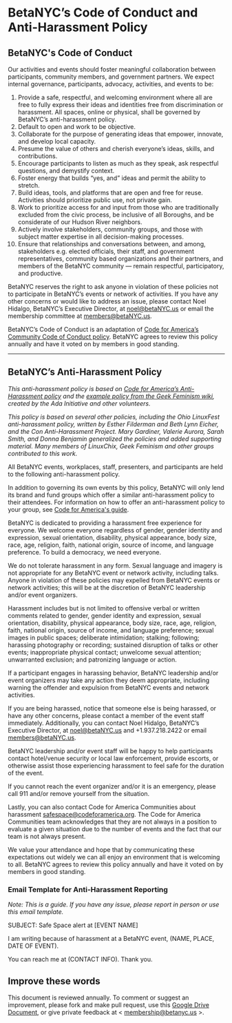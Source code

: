 # BetaNYC’s Code of Conduct and Anti-Harassment Policy


## BetaNYC's Code of Conduct

Our activities and events should foster meaningful collaboration between participants, community members, and government partners. We expect internal governance, participants, advocacy, activities, and events to be:

1. Provide a safe, respectful, and welcoming environment where all are free to fully express their ideas and identities free from discrimination or harassment. All spaces, online or physical, shall be governed by BetaNYC’s anti-harassment policy.
1. Default to open and work to be objective.
1. Collaborate for the purpose of generating ideas that empower, innovate, and develop local capacity.
1. Presume the value of others and cherish everyone’s ideas, skills, and contributions.
1. Encourage participants to listen as much as they speak, ask respectful questions, and demystify context.
1. Foster energy that builds “yes, and” ideas and permit the ability to stretch. 
1. Build ideas, tools, and platforms that are open and free for reuse. Activities should prioritize public use, not private gain.
1. Work to prioritize access for and input from those who are traditionally excluded from the civic process, be inclusive of all Boroughs, and be considerate of our Hudson River neighbors.
1. Actively involve stakeholders, community groups, and those with subject matter expertise in all decision-making processes.
1. Ensure that relationships and conversations between, and among, stakeholders e.g. elected officials, their staff, and government representatives, community based organizations and their partners, and members of the BetaNYC community — remain respectful, participatory, and productive.

BetaNYC reserves the right to ask anyone in violation of these policies not to participate in BetaNYC’s events or network of activities. If you have any other concerns or would like to address an issue, please contact Noel Hidalgo, BetaNYC’s Executive Director, at noel@betaNYC.us or email the membership committee at members@betaNYC.us.

BetaNYC’s Code of Conduct is an adaptation of [Code for America’s Community Code of Conduct policy](https://github.com/codeforamerica/codeofconduct). BetaNYC agrees to review this policy annually and have it voted on by members in good standing.

---

## BetaNYC’s Anti-Harassment Policy

_This anti-harassment policy is based on [Code for America’s Anti-Harassment policy](https://github.com/codeforamerica/codeofconduct) and the [example policy from the Geek Feminism wiki](http://geekfeminism.wikia.com/wiki/Conference_anti-harassment/Policy), created by the Ada Initiative and other volunteers._

_This policy is based on several other policies, including the Ohio LinuxFest anti-harassment policy, written by Esther Filderman and Beth Lynn Eicher, and the Con Anti-Harassment Project. Mary Gardiner, Valerie Aurora, Sarah Smith, and Donna Benjamin generalized the policies and added supporting material. Many members of LinuxChix, Geek Feminism and other groups contributed to this work._

All BetaNYC events, workplaces, staff, presenters, and participants are held to the following anti-harassment policy.

In addition to governing its own events by this policy, BetaNYC will only lend its brand and fund groups which offer a similar anti-harassment policy to their attendees. For information on how to offer an anti-harassment policy to your group, see [Code for America's guide](https://docs.google.com/a/codeforamerica.org/document/d/1Zg2FDt7awgfCmdcbzMwKHMb1A7KDOhs_z7ibCb3TLLQ/edit).

BetaNYC is dedicated to providing a harassment free experience for everyone. We welcome everyone regardless of gender, gender identity and expression, sexual orientation, disability, physical appearance, body size, race, age, religion, faith, national origin, source of income, and language preference. To build a democracy, we need everyone.

We do not tolerate harassment in any form. Sexual language and imagery is not appropriate for any BetaNYC event or network activity, including talks. Anyone in violation of these policies may expelled from BetaNYC events or network activities; this will be at the discretion of BetaNYC leadership and/or event organizers.

Harassment includes but is not limited to offensive verbal or written comments related to gender, gender identity and expression, sexual orientation, disability, physical appearance, body size, race, age, religion, faith, national origin, source of income, and language preference; sexual images in public spaces; deliberate intimidation; stalking; following; harassing photography or recording; sustained disruption of talks or other events; inappropriate physical contact; unwelcome sexual attention; unwarranted exclusion; and patronizing language or action.

If a participant engages in harassing behavior, BetaNYC leadership and/or event organizers may take any action they deem appropriate, including warning the offender and expulsion from BetaNYC events and network activities.

If you are being harassed, notice that someone else is being harassed, or have any other concerns, please contact a member of the event staff immediately. Additionally, you can contact Noel Hidalgo, BetaNYC’s Executive Director, at noel@betaNYC.us and +1.937.218.2422 or email members@betaNYC.us.

BetaNYC leadership and/or event staff will be happy to help participants contact hotel/venue security or local law enforcement, provide escorts, or otherwise assist those experiencing harassment to feel safe for the duration of the event. 

If you cannot reach the event organizer and/or it is an emergency, please call 911 and/or remove yourself from the situation.

Lastly, you can also contact Code for America Communities about harassment safespace@codeforamerica.org. The Code for America Communities team acknowledges that they are not always in a position to evaluate a given situation due to the number of events and the fact that our team is not always present.  

We value your attendance and hope that by communicating these expectations out widely we can all enjoy an environment that is welcoming to all.  BetaNYC agrees to review this policy annually and have it voted on by members in good standing. 

### Email Template for Anti-Harassment Reporting
_Note: This is a guide. If you have any issue, please report in person or use this email template._

SUBJECT: Safe Space alert at [EVENT NAME]

I am writing because of harassment at a BetaNYC event, (NAME, PLACE, DATE OF EVENT).

You can reach me at (CONTACT INFO). Thank you.


## Improve these words
This document is reviewed annually. To comment or suggest an improvement, please fork and make pull request, use this [Google Drive Document](https://docs.google.com/document/d/19Q5rNU_dA_OyJqs8l059343N7hRqIicmjekJhZaNZEI/edit?usp=sharing), or give private feedback at < membership@betanyc.us >.